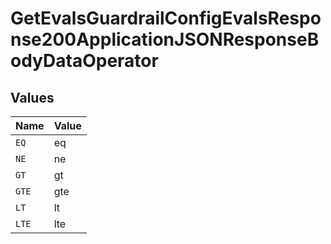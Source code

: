 # GetEvalsGuardrailConfigEvalsResponse200ApplicationJSONResponseBodyDataOperator


## Values

| Name  | Value |
| ----- | ----- |
| `EQ`  | eq    |
| `NE`  | ne    |
| `GT`  | gt    |
| `GTE` | gte   |
| `LT`  | lt    |
| `LTE` | lte   |